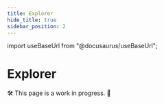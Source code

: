 ```yaml
---
title: Explorer
hide_title: true
sidebar_position: 2
---
```


import useBaseUrl from "@docusaurus/useBaseUrl";

# Explorer

🛠 This page is a work in progress. 🚧
